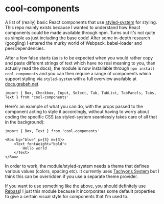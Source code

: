 # cool-components

A list of (really) basic React components that use [styled-system](https://github.com/jxnblk/styled-system) for styling. This repo mainly exists because I wanted to understand how React components could be made available through npm. Turns out it's not quite as simple as just including the base code! After some in-depth research (googling) I entered the murky world of Webpack, babel-loader and peerDependencies. 

After a few false starts (as is to be expected when you would rather copy and paste different strings of text which have no real meaning to you, than actually read the docs), the module is now installable through ```npm install cool-components``` and you can then require a range of components which support styling via ```styled-system``` with a full overview available at [docs.grabeh.net](https://docs.grabeh.net).

    import { Box, Checkbox, Input, Select, Tab, TabList, TabPanels, Tabs, Text } from 'cool-components'

Here's an example of what you can do, with the props passed to the component acting to style it accordingly, without having to worry about coding the specific CSS (as styled-system seamlessly takes care of all that in the background):

    import { Box, Text } from 'cool-components'

    <Box bg="blue" p={3} m={3}>
        <Text fontWeight="bold">
            Hello world
        </Text>
    </Box>


In order to work, the module/styled-system needs a theme that defines various values (colors, spacing etc). It currently uses [Tachyons System](https://github.com/tachyons-css/tachyons-system) but I think this can be overridden if you use a separate theme provider.

If you want to use something like the above, you should definitely use [Rebass](https://rebassjs.org/)! I just this module because it incorporates some default properties to give a certain visual style for components that I'm used to.
